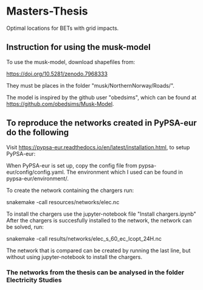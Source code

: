 # Masters-Thesis
Optimal locations for BETs with grid impacts.

## Instruction for using the musk-model
To use the musk-model, download shapefiles from: 

https://doi.org/10.5281/zenodo.7968333

They must be places in the folder "musk/NorthernNorway/Roads/".

The model is inspired by the github user "obedsims", which can be found at https://github.com/obedsims/Musk-Model.

## To reproduce the networks created in PyPSA-eur do the following
Visit https://pypsa-eur.readthedocs.io/en/latest/installation.html, to setup PyPSA-eur:

When PyPSA-eur is set up, copy the config file from pypsa-eur/config/config.yaml.
The environment which I used can be found in pypsa-eur/environment/.

To create the network containing the chargers run: 

snakemake -call resources/networks/elec.nc

To install the chargers use the jupyter-notebook file "Install chargers.ipynb"
After the chargers is succesfully installed to the network, the network can be solved, run:

snakemake -call results/networks/elec_s_60_ec_lcopt_24H.nc

The network that is compared can be created by running the last line, but without using jupyter-notebook to install the chargers.

### The networks from the thesis can be analysed in the folder Electricity Studies
